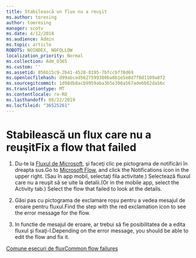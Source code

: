 ```yaml
---
title: Stabilească un flux nu a reuşit
ms.author: toresing
author: tomresing
manager: scotv
ms.date: 4/12/2018
ms.audience: Admin
ms.topic: article
ROBOTS: NOINDEX, NOFOLLOW
localization_priority: Normal
ms.collection: Adm_O365
ms.custom: ''
ms.assetid: 856b15c9-2b41-4528-8195-7bfccbf78d69
ms.openlocfilehash: d99abced5627599380ba8b1e5e8d7f8d1109a8f2
ms.sourcegitcommit: 1d98db8acb9959aba3b5e308a567ade6b62da56c
ms.translationtype: MT
ms.contentlocale: ro-RO
ms.lasthandoff: 08/22/2019
ms.locfileid: "36525261"
---
```

# <a name="fix-a-flow-that-failed"></a><span data-ttu-id="488b2-102">Stabilească un flux care nu a reuşit</span><span class="sxs-lookup"><span data-stu-id="488b2-102">Fix a flow that failed</span></span>

1. <span data-ttu-id="488b2-103">Du-te la [Fluxul de Microsoft](https://flow.microsoft.com/), şi faceţi clic pe pictograma de notificări în dreapta sus.</span><span class="sxs-lookup"><span data-stu-id="488b2-103">Go to [Microsoft Flow](https://flow.microsoft.com/), and click the Notifications icon in the upper right.</span></span> <span data-ttu-id="488b2-104">(Sau în app mobil, selectaţi fila activitate.) Selectează fluxul care nu a reuşit să se uite la detalii.</span><span class="sxs-lookup"><span data-stu-id="488b2-104">(Or in the mobile app, select the Activity tab.) Select the flow that failed to look at the details.</span></span>
    
2. <span data-ttu-id="488b2-105">Găsi pas cu pictograma de exclamare roșu pentru a vedea mesajul de eroare pentru fluxul.</span><span class="sxs-lookup"><span data-stu-id="488b2-105">Find the step with the red exclamation icon to see the error message for the flow.</span></span>
    
3. <span data-ttu-id="488b2-106">In functie de mesajul de eroare, ar trebui să fie posibilitatea de a edita fluxul şi fixaţi-l.</span><span class="sxs-lookup"><span data-stu-id="488b2-106">Depending on the error message, you should be able to edit the flow and fix it.</span></span> 
    
[<span data-ttu-id="488b2-107">Comune eşecuri de flux</span><span class="sxs-lookup"><span data-stu-id="488b2-107">Common flow failures</span></span>](https://go.microsoft.com/fwlink/?linkid=872110)
  

